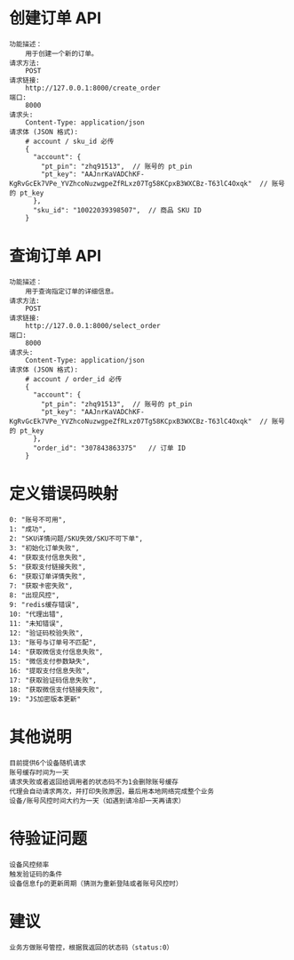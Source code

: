 # 创建订单 API
    功能描述：
        用于创建一个新的订单。
    请求方法: 
        POST
    请求链接: 
        http://127.0.0.1:8000/create_order
    端口:
        8000
    请求头:
        Content-Type: application/json
    请求体 (JSON 格式):
        # account / sku_id 必传
        {
          "account": {
            "pt_pin": "zhq91513",  // 账号的 pt_pin
            "pt_key": "AAJnrKaVADChKF-KgRvGcEk7VPe_YVZhcoNuzwgpeZfRLxz07Tg58KCpxB3WXCBz-T63lC4Oxqk"  // 账号的 pt_key
          },
          "sku_id": "10022039398507",  // 商品 SKU ID
        }


# 查询订单 API
    功能描述：
        用于查询指定订单的详细信息。
    请求方法: 
        POST
    请求链接: 
        http://127.0.0.1:8000/select_order
    端口:
        8000
    请求头:
        Content-Type: application/json
    请求体 (JSON 格式):
        # account / order_id 必传
        {
          "account": {
            "pt_pin": "zhq91513",  // 账号的 pt_pin
            "pt_key": "AAJnrKaVADChKF-KgRvGcEk7VPe_YVZhcoNuzwgpeZfRLxz07Tg58KCpxB3WXCBz-T63lC4Oxqk"  // 账号的 pt_key
          },
          "order_id": "307843863375"   // 订单 ID
        }


# 定义错误码映射
    0: "账号不可用",
    1: "成功",
    2: "SKU详情问题/SKU失效/SKU不可下单",
    3: "初始化订单失败",
    4: "获取支付信息失败",
    5: "获取支付链接失败",
    6: "获取订单详情失败",
    7: "获取卡密失败",
    8: "出现风控",
    9: "redis缓存错误",
    10: "代理出错",
    11: "未知错误",
    12: "验证码校验失败",
    13: "账号与订单号不匹配",
    14: "获取微信支付信息失败",
    15: "微信支付参数缺失",
    16: "提取支付信息失败",
    17: "获取验证码信息失败",
    18: "获取微信支付链接失败",
    19: "JS加密版本更新"


# 其他说明
    目前提供6个设备随机请求
    账号缓存时间为一天
    请求失败或者返回给调用者的状态码不为1会删除账号缓存
    代理会自动请求两次，并打印失败原因，最后用本地网络完成整个业务
    设备/账号风控时间大约为一天（如遇到请冷却一天再请求）


# 待验证问题
    设备风控频率
    触发验证码的条件
    设备信息fp的更新周期（猜测为重新登陆或者账号风控时）
    
    


# 建议
    业务方做账号管控，根据我返回的状态码（status:0）